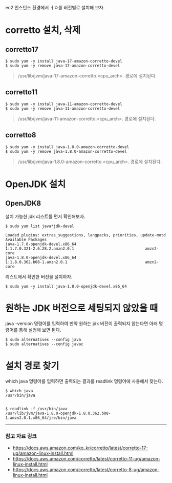 ec2 인스턴스 환경에서 ㅓㅇ를 버전별로 설치해 보자.

 
# corretto 설치, 삭제
## corretto17
```shell
$ sudo yum -y install java-17-amazon-corretto-devel
$ sudo yum -y remove java-17-amazon-corretto-devel
```
> /usr/lib/jvm/java-17-amazon-corretto.<cpu_arch>. 경로에 설치된다.

## corretto11
```shell
$ sudo yum -y install java-11-amazon-corretto-devel
$ sudo yum -y remove java-11-amazon-corretto-devel
```
> /usr/lib/jvm/java-11-amazon-corretto.<cpu_arch>. 경로에 설치된다.

## corretto8
```shell
$ sudo yum -y install java-1.8.0-amazon-corretto-devel
$ sudo yum -y remove java-1.8.0-amazon-corretto-devel
```
> /usr/lib/jvm/java-1.8.0-amazon-corretto.<cpu_arch>. 경로에 설치된다.
  
  
# OpenJDK 설치
## OpenJDK8
설치 가능한 jdk 리스트를 먼저 확인해보자.

```shell
$ sudo yum list java*jdk-devel

Loaded plugins: extras_suggestions, langpacks, priorities, update-motd
Available Packages
java-1.7.0-openjdk-devel.x86_64                               1:1.7.0.321-2.6.28.2.amzn2.0.1                               amzn2-core
java-1.8.0-openjdk-devel.x86_64                               1:1.8.0.362.b08-1.amzn2.0.1                                  amzn2-core
``` 

리스트에서 확인한 버전을 설치하자.

```shell
$ sudo yum -y install java-1.8.0-openjdk-devel.x86_64
```


# 원하는 JDK 버전으로 세팅되지 않았을 때
java -version 명령어를 입력하여 만약 원하는 jdk 버전이 출력되지 않는다면 아래 명령어를 통해 설정해 보면 된다.

```shell
$ sudo alternatives --config java
$ sudo alternatives --config javac
``` 
 

# 설치 경로 찾기
which java 명령어를 입력하면 출력되는 결과를 readlink 명령어에 사용해서 찾는다.

```shell
$ which java
/usr/bin/java


$ readlink -f /usr/bin/java
/usr/lib/jvm/java-1.8.0-openjdk-1.8.0.362.b08-1.amzn2.0.1.x86_64/jre/bin/java
```


---

### 참고 자료 링크
* https://docs.aws.amazon.com/ko_kr/corretto/latest/corretto-17-ug/amazon-linux-install.html
* https://docs.aws.amazon.com/corretto/latest/corretto-11-ug/amazon-linux-install.html
* https://docs.aws.amazon.com/corretto/latest/corretto-8-ug/amazon-linux-install.html
